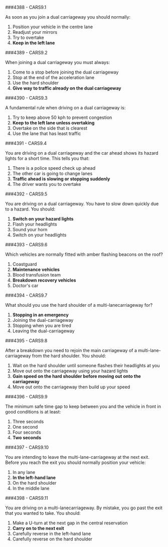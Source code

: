 ###4388 - CARS9.1

As soon as you join a dual carriageway you should normally:

1. Position your vehicle in the centre lane
2. Readjust your mirrors
3. Try to overtake
4. **Keep in the left lane**


###4389 - CARS9.2

When joining a dual carriageway you must always:

1. Come to a stop before joining the dual carriageway
2. Stop at the end of the acceleration lane
3. Use the hard shoulder
4. **Give way to traffic already on the dual carriageway**


###4390 - CARS9.3

A fundamental rule when driving on a dual carriageway is:

1. Try to keep above 50 kph to prevent congestion
2. **Keep to the left lane unless overtaking**
3. Overtake on the side that is clearest
4. Use the lane that has least traffic


###4391 - CARS9.4

You are driving on a dual carriageway and the car ahead shows its hazard lights for a short time. This tells you that:

1. There is a police speed check up ahead
2. The other car is going to change lanes
3. **Traffic ahead is slowing or stopping suddenly**
4. The driver wants you to overtake


###4392 - CARS9.5

You are driving on a dual carriageway. You have to slow down quickly due to a hazard. You should:

1. **Switch on your hazard lights**
2. Flash your headlights
3. Sound your horn
4. Switch on your headlights


###4393 - CARS9.6

Which vehicles are normally fitted with amber flashing beacons on the roof?

1. Coastguard
2. **Maintenance vehicles**
3. Blood transfusion team
4. **Breakdown recovery vehicles**
5. Doctor's car


###4394 - CARS9.7

What should you use the hard shoulder of a multi-lanecarriageway for?

1. **Stopping in an emergency**
2. Joining the dual-carriageway
3. Stopping when you are tired
4. Leaving the dual-carriageway


###4395 - CARS9.8

After a breakdown you need to rejoin the main carriageway of a multi-lane-carriageway from the hard shoulder. You should:

1. Wait on the hard shoulder until someone flashes their headlights at you
2. Move out onto the carriageway using your hazard lights
3. **Gain speed on the hard shoulder before moving out onto the carriageway**
4. Move out onto the carriageway then build up your speed


###4396 - CARS9.9

The minimum safe time gap to keep between you and the vehicle in front in good conditions is at least:

1. Three seconds
2. One second
3. Four seconds
4. **Two seconds**


###4397 - CARS9.10

You are intending to leave the multi-lane-carriageway at the next exit. Before you reach the exit you should normally position your vehicle:

1. In any lane
2. **In the left-hand lane**
3. On the hard shoulder
4. In the middle lane


###4398 - CARS9.11

You are driving on a multi-lanecarriageway. By mistake, you go past the exit that you wanted to take. You should:


1. Make a U-turn at the next gap in the central reservation
2. **Carry on to the next exit**
3. Carefully reverse in the left-hand lane
4. Carefully reverse on the hard shoulder
